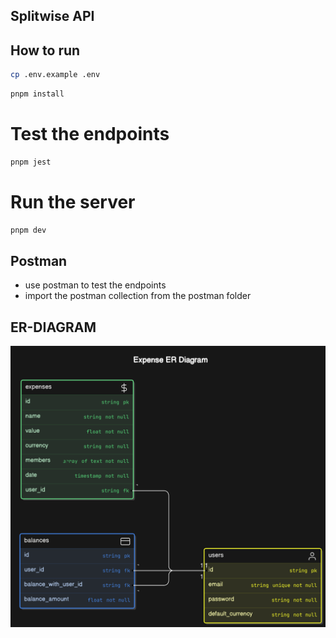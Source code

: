 ## Splitwise API

## How to run

```sh
cp .env.example .env
```

```sh
pnpm install
```

# Test the endpoints

```sh
pnpm jest
```

# Run the server

```sh
pnpm dev
```

## Postman

- use postman to test the endpoints
- import the postman collection from the postman folder

## ER-DIAGRAM
![ER-DIAGRAM](splitwise-ER-diagram.png)
